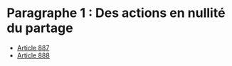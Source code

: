 # Paragraphe 1 : Des actions en nullité du partage

- [Article 887](article-887.md)
- [Article 888](article-888.md)
